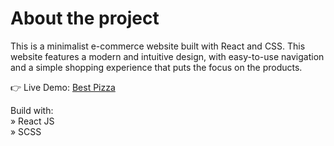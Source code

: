 # About the project

This is a minimalist e-commerce website built with React and CSS. This website features a modern and intuitive design, with easy-to-use navigation and a simple shopping experience that puts the focus on the products.

👉 Live Demo: [Best Pizza](https://github.com/facebook/create-react-app)

Build with:  
» React JS  
» SCSS
